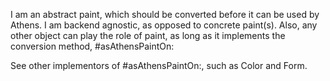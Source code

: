 I am an abstract paint, which should be converted before it can be used by Athens.I am backend agnostic, as opposed to concrete paint(s).Also, any other object can play the role of paint, as long as it implements the conversion method, #asAthensPaintOn:See other implementors of #asAthensPaintOn:, such as Color and Form.